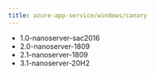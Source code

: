 ```yaml
---
title: azure-app-service/windows/canary
---
```

- 1.0-nanoserver-sac2016
- 2.0-nanoserver-1809
- 2.1-nanoserver-1809
- 3.1-nanoserver-20H2
